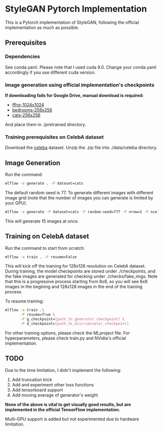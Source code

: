 # StyleGAN Pytorch Implementation
This is a Pytorch implementation of StyleGAN, following the official implementation as much as possible.

## Prerequisites
### Dependencies
See conda.yaml. Please note that I used cuda 9.0. Change your conda.yaml accordingly if you use different cuda version.
### Image generation using official implementation's checkpoints

**If downloading fails for Google Drive, manual download is required:**

* [ffhq-1024x1024](https://drive.google.com/uc?id=1MEGjdvVpUsu1jB4zrXZN7Y4kBBOzizDQ)
* [bedrooms-256x256](https://drive.google.com/open?id=1MOSKeGF0FJcivpBI7s63V9YHloUTORiF)
* [cats-256x256](https://drive.google.com/uc?id=1MQywl0FNt6lHu8E_EUqnRbviagS7fbiJ)

And place them in ./pretrained directory.

### Training prerequisites on CelebA dataset
Download the [celeba](https://drive.google.com/drive/folders/0B7EVK8r0v71pTUZsaXdaSnZBZzg) dataset. Unzip the .zip file into ./data/celeba directory.

## Image Generation

Run the command:
```bash
mlflow -e generate . -P dataset=cats
```
The default random seed is 77. To generate different images with different image grid (note that the number of images you can generate is limited by your GPU).
```bash
mlflow -e generate -P dataset=cats -P random-seed=777 -P nrow=2 -P ncol=5
```
This will generate 15 images at once.

## Training on CelebA dataset
Run the command to start from scratch:
```bash
mlflow -e train . -P resume=False
```
This will kick off the training for 128x128 resolution on CelebA dataset. During training, the model checkpoints are stored under ./checkpoints, and the fake images are generated for checking under ./checks/fake\_imgs. Note that this is a progressive process starting from 8x8, so you will see 8x8 images in the begining and 128x128 images in the end of the training process. 

To resume training:
```bash
mlflow -e train .\
       -P resume=True \
       -P g_checkpoint=[path_to_generator_checkpoint] \
       -P d_checkpoint=[path_to_discriminator_checkpoint]
```
For other training options, please check the MLproject file. For hyperparameters, please check train.py and NVidia's official implementation.

## TODO
Due to the time limitation, I didn't implement the following:
1. Add truncation trick
2. Add and experiment other loss functions
3. Add tensorboard support
4. Add moving average of generator's weight

**None of the above is vital to get visually good results, but are implemented in the official TensorFlow implementation.**

Multi-GPU support is added but not experimented due to hardware limitation.
